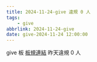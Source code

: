 ```yaml
---
title: 2024-11-24-give 違規 0 人
tags:
    - give
abbrlink: 2024-11-24-give
date: give-2024-11-24 12:00:00
---
```

give 板 [板規連結](https://www.ptt.cc/bbs/give/M.1612495900.A.C32.html)
昨天違規 0 人
